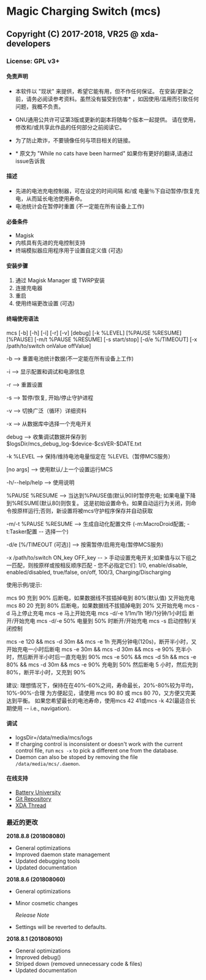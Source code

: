 # Magic Charging Switch (mcs)
## Copyright (C) 2017-2018, VR25 @ xda-developers
### License: GPL v3+



#### 免责声明

- 本软件以 "现状" 来提供，希望它能有用，但不作任何保证。 在安装/更新之前，请务必阅读参考资料。虽然没有猫受到伤害* ，如因使用/滥用而引致任何问题，我概不负责。
- GNU通用公共许可证第3版或更新的副本将随每个版本一起提供。 请在使用，修改和/或共享此作品的任何部分之前阅读它。
- 为了防止欺诈，不要镜像任何与项目相关的链接。

- \* 原文为 "While no cats have been harmed" 如果你有更好的翻译,请通过issue告诉我

#### 描述

- 先进的电池充电控制器，可在设定的时间间隔 和/或 电量％下自动暂停/恢复充电，从而延长电池使用寿命。
- 电池统计会在暂停时重置 (不一定能在所有设备上工作)


#### 必备条件

- Magisk
- 内核具有先进的充电控制支持
- 终端模拟器应用程序用于设置自定义值 (可选)


#### 安装步骤

1. 通过 Magisk Manager 或 TWRP安装
2. 连接充电器
3. 重启
4. 使用终端更改设置 (可选)



#### 终端使用语法

mcs [-b] [-h] [-i] [-r] [-v] [debug] [-k %LEVEL] [%PAUSE %RESUME] [%PAUSE] [-m/t %PAUSE %RESUME] [-s start/stop] [-d/e %/TIMEOUT] [-x /path/to/switch onValue offValue]

-b --> 重置电池统计数据(不一定能在所有设备上工作)

-i --> 显示配置和调试和电源信息

-r --> 重置设置

-s --> 暂停/恢复, 开始/停止守护进程

-v --> 切换广泛（循环）详细资料

-x --> 从数据库中选择一个充电开关

debug --> 收集调试数据并保存到 $logsDir/mcs_debug_log-\$device-\$csVER-\$DATE.txt

-k %LEVEL --> 保持/维持电池电量恒定在 %LEVEL（暂停MCS服务）

[no args] --> 使用默认/上一个设置运行MCS

-h/--help/help --> 使用说明

%PAUSE %RESUME --> 当达到%PAUSE值(默认90)时暂停充电; 如果电量下降到%RESUME(默认80)则恢复。 这是初始设置命令。如果自动运行为关闭，则命令按原样运行;否则，新设置将被mcs守护程序保存并自动获取

-m/-t %PAUSE %RESUME --> 生成自动化配置文件 (-m:MacroDroid配置; -t:Tasker配置 -- 选择一个)

-d/e [%/TIMEOUT (可选)] --> 按需暂停/启用充电(暂停MCS服务)

-x /path/to/switch ON_key OFF_key -- > 手动设置充电开关;如果值与以下组之一匹配，则按原样或按相反顺序匹配 - 您不必指定它们: 1/0, enable/disable, enabled/disabled, true/false, on/off, 100/3, Charging/Discharging

使用示例/提示:

mcs 90 充到 90% 后断电，如果数据线不拔插掉电到 80%(默认值) 又开始充电
mcs 80 20 充到 80% 后断电，如果数据线不拔插掉电到 20% 又开始充电
mcs -d 马上停止充电
mcs -e 马上开始充电
mcs -d/-e 1/1m/1h 1秒/1分钟/1小时后 断开/开始充电
mcs -d/-e 50% 电量到 50% 时断开/开始充电
mcs -s 启动控制/关闭控制

mcs -e 120 && mcs -d 30m && mcs -e 1h
充两分钟电(120s)，断开半小时，又开始充电一小时后断电
mcs -e 30m && mcs -d 30m && mcs -e 90%
充半小时，然后断开半小时后一直充电到 90%
mcs -e 50% && mcs -d 5h && mcs -e 80% && mcs -d 30m && mcs -e 90%
充电到 50% 然后断电 5 小时，然后充到 80%，断开半小时，又充到 90%

建议:
理想情况下，保持在在40%-60%之间，寿命最长，20%-80%较为平均，10%-90%-合理
为方便起见，请使用 mcs 90 80 或 mcs 80 70，又方便又完美达到平衡。
如果您希望最长的电池寿命，使用mcs 42 41或mcs -k 42(最适合长期使用 -- i.e., navigation).



#### 调试

- logsDir=/data/media/mcs/logs
- If charging control is inconsistent or doesn't work with the current control file, run `mcs -x` to pick a different one from the database.
- Daemon can also be stoped by removing the file `/data/media/mcs/.daemon`.



#### 在线支持

- [Battery University](http://batteryuniversity.com/learn/article/how_to_prolong_lithium_based_batteries)
- [Git Repository](https://github.com/Magisk-Modules-Repo/Magic-Charging-Switch)
- [XDA Thread](https://forum.xda-developers.com/apps/magisk/module-magic-charging-switch-cs-v2017-9-t3668427)



### 最近的更改


**2018.8.8 (201808080)**
- General optimizations
- Improved daemon state management
- Updated debugging tools
- Updated documentation


**2018.8.6 (201808060)**
- General optimizations
- Minor cosmetic changes

  *Release Note*
- Settings will be reverted to defaults.


**2018.8.1 (201808010)**
- General optimizations
- Improved debug()
- Striped down (removed unnecessary code & files)
- Updated documentation
